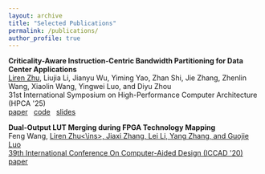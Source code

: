 ```yaml
---
layout: archive
title: "Selected Publications"
permalink: /publications/
author_profile: true
---
```

<!---
\* denotes equal contribution
-->

**Criticality-Aware Instruction-Centric Bandwidth Partitioning for Data Center Applications** \
<ins>Liren Zhu</ins>, Liujia Li, Jianyu Wu, Yiming Yao, Zhan Shi, Jie Zhang, Zhenlin Wang, Xiaolin Wang, Yingwei Luo, and Diyu Zhou \
31st International Symposium on High-Performance Computer Architecture (HPCA '25) \
<i class="fas fa-file-pdf" aria-hidden="true"></i> [paper](/files/pivot-hpca25.pdf)
&nbsp; <i class="fab fa-github"></i> [code](https://github.com/TELOS-syslab/Pivot) 
&nbsp; <i class="fas fa-file-powerpoint"></i> [slides](/files/pivot-HPCA.pptx)


**Dual-Output LUT Merging during FPGA Technology Mapping** \
Feng Wang, <ins> Liren Zhu<\ins>, Jiaxi Zhang, Lei Li, Yang Zhang, and Guojie Luo \
39th International Conference On Computer-Aided Design (ICCAD '20) \
<i class="fas fa-file-pdf" aria-hidden="true"></i> [paper](/files/iccad-20.pdf)



